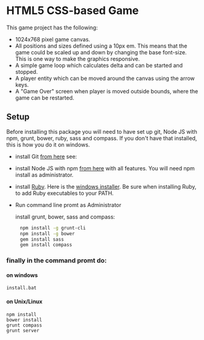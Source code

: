 # HTML5 CSS-based Game

This game project has the following:

* 1024x768 pixel game canvas.
* All positions and sizes defined using a 10px em. This means that the game could be scaled up and down by changing the base font-size. This is one way to make the graphics responsive.
* A simple game loop which calculates delta and can be started and stopped.
* A player entity which can be moved around the canvas using the arrow keys.
* A "Game Over" screen when player is moved outside bounds, where the game can be restarted.

## Setup
Before installing this package you will need to have set up git, Node JS with npm, grunt, bower, ruby, sass and compass.  If you don't have that installed, this is how you do it on windows.
*   install Git [from here](http://git-scm.com/download/win "Download and install it from here") see:
*   install Node JS with npm [from here]( https://nodejs.org/ "Download and install it from here") with all features.  You will need npm install as administrator.
*   install [Ruby](https://www.ruby-lang.org/en/documentation/installation/ "Many Ruby installers for various systems"). Here is the [windows installer](http://rubyinstaller.org/downloads/ "Download and install the windows installer it from here").  Be sure when installing Ruby, to add Ruby executables to your PATH. 

*   Run command line promt as Administrator

    install grunt, bower, sass and compass:
 ```sh
	  npm install -g grunt-cli
	  npm install -g bower
	  gem install sass
	  gem install compass
```
### finally in the command promt do:
#### on windows
```
install.bat
```
#### on Unix/Linux

```
npm install
bower install
grunt compass
grunt server
```
